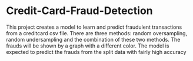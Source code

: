 # Credit-Card-Fraud-Detection
This project creates a model to learn and predict fraudulent transactions from  a creditcard csv file.
There are three methods: random oversampling, random undersampling and the combination of these two methods.
The frauds will be shown by a graph with a different color. The model is expected to predict the frauds from the split data with fairly high accuracy
